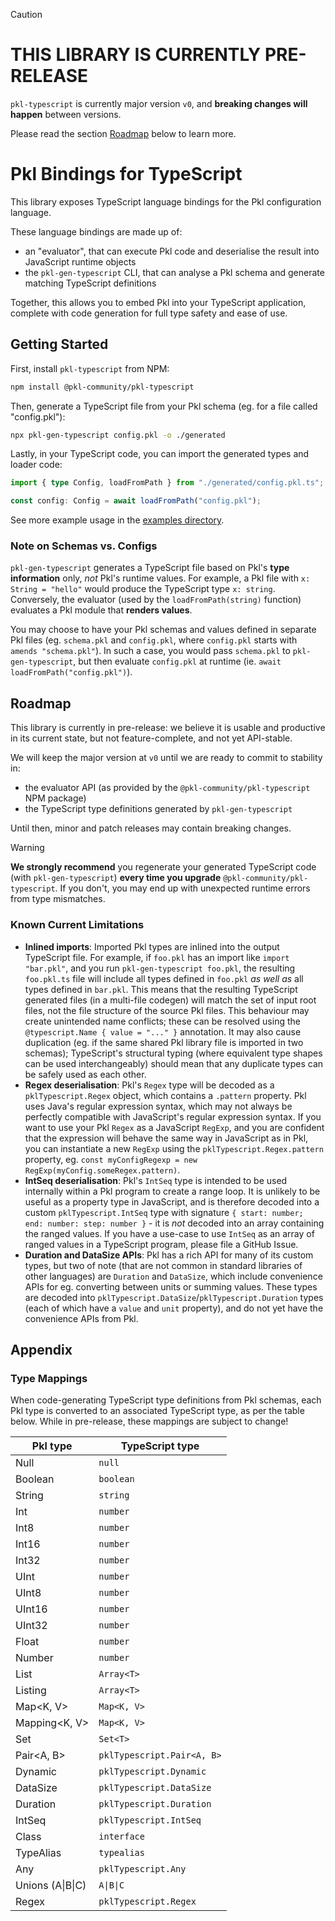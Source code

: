 > [!CAUTION]
>
> # THIS LIBRARY IS CURRENTLY PRE-RELEASE
>
> `pkl-typescript` is currently major version `v0`, and **breaking changes will happen** between versions.
>
> Please read the section [Roadmap](#roadmap) below to learn more.

# Pkl Bindings for TypeScript

This library exposes TypeScript language bindings for the Pkl configuration language.

These language bindings are made up of:

- an "evaluator", that can execute Pkl code and deserialise the result into JavaScript runtime objects
- the `pkl-gen-typescript` CLI, that can analyse a Pkl schema and generate matching TypeScript definitions

Together, this allows you to embed Pkl into your TypeScript application, complete with code generation for full type safety and ease of use.

## Getting Started

First, install `pkl-typescript` from NPM:

```bash
npm install @pkl-community/pkl-typescript
```

Then, generate a TypeScript file from your Pkl schema (eg. for a file called "config.pkl"):

```bash
npx pkl-gen-typescript config.pkl -o ./generated
```

Lastly, in your TypeScript code, you can import the generated types and loader code:

```typescript
import { type Config, loadFromPath } from "./generated/config.pkl.ts";

const config: Config = await loadFromPath("config.pkl");
```

See more example usage in the [examples directory](./examples/).

### Note on Schemas vs. Configs

`pkl-gen-typescript` generates a TypeScript file based on Pkl's **type information** only, _not_ Pkl's runtime values. For example, a Pkl file with `x: String = "hello"` would produce the TypeScript type `x: string`.  
Conversely, the evaluator (used by the `loadFromPath(string)` function) evaluates a Pkl module that **renders values**.

You may choose to have your Pkl schemas and values defined in separate Pkl files (eg. `schema.pkl` and `config.pkl`, where `config.pkl` starts with `amends "schema.pkl"`). In such a case, you would pass `schema.pkl` to `pkl-gen-typescript`, but then evaluate `config.pkl` at runtime (ie. `await loadFromPath("config.pkl")`).

## Roadmap

This library is currently in pre-release: we believe it is usable and productive in its current state, but not feature-complete, and not yet API-stable.

We will keep the major version at `v0` until we are ready to commit to stability in:

- the evaluator API (as provided by the `@pkl-community/pkl-typescript` NPM package)
- the TypeScript type definitions generated by `pkl-gen-typescript`

Until then, minor and patch releases may contain breaking changes.

> [!WARNING]  
> **We strongly recommend** you regenerate your generated TypeScript code (with `pkl-gen-typescript`) **every time you upgrade** `@pkl-community/pkl-typescript`. If you don't, you may end up with unexpected runtime errors from type mismatches.

### Known Current Limitations

- **Inlined imports**: Imported Pkl types are inlined into the output TypeScript file. For example, if `foo.pkl` has an import like `import "bar.pkl"`, and you run `pkl-gen-typescript foo.pkl`, the resulting `foo.pkl.ts` file will include all types defined in `foo.pkl` _as well as_ all types defined in `bar.pkl`. This means that the resulting TypeScript generated files (in a multi-file codegen) will match the set of input root files, not the file structure of the source Pkl files. This behaviour may create unintended name conflicts; these can be resolved using the `@typescript.Name { value = "..." }` annotation. It may also cause duplication (eg. if the same shared Pkl library file is imported in two schemas); TypeScript's structural typing (where equivalent type shapes can be used interchangeably) should mean that any duplicate types can be safely used as each other.
- **Regex deserialisation**: Pkl's `Regex` type will be decoded as a `pklTypescript.Regex` object, which contains a `.pattern` property. Pkl uses Java's regular expression syntax, which may not always be perfectly compatible with JavaScript's regular expression syntax. If you want to use your Pkl `Regex` as a JavaScript `RegExp`, and you are confident that the expression will behave the same way in JavaScript as in Pkl, you can instantiate a new `RegExp` using the `pklTypescript.Regex.pattern` property, eg. `const myConfigRegexp = new RegExp(myConfig.someRegex.pattern)`.
- **IntSeq deserialisation**: Pkl's `IntSeq` type is intended to be used internally within a Pkl program to create a range loop. It is unlikely to be useful as a property type in JavaScript, and is therefore decoded into a custom `pklTypescript.IntSeq` type with signature `{ start: number; end: number: step: number }` - it is _not_ decoded into an array containing the ranged values. If you have a use-case to use `IntSeq` as an array of ranged values in a TypeScript program, please file a GitHub Issue.
- **Duration and DataSize APIs**: Pkl has a rich API for many of its custom types, but two of note (that are not common in standard libraries of other languages) are `Duration` and `DataSize`, which include convenience APIs for eg. converting between units or summing values. These types are decoded into `pklTypescript.DataSize`/`pklTypescript.Duration` types (each of which have a `value` and `unit` property), and do not yet have the convenience APIs from Pkl.

## Appendix

### Type Mappings

When code-generating TypeScript type definitions from Pkl schemas, each Pkl type is converted to an associated TypeScript type, as per the table below. While in pre-release, these mappings are subject to change!

| Pkl type         | TypeScript type            |
| ---------------- | -------------------------- |
| Null             | `null`                     |
| Boolean          | `boolean`                  |
| String           | `string`                   |
| Int              | `number`                   |
| Int8             | `number`                   |
| Int16            | `number`                   |
| Int32            | `number`                   |
| UInt             | `number`                   |
| UInt8            | `number`                   |
| UInt16           | `number`                   |
| UInt32           | `number`                   |
| Float            | `number`                   |
| Number           | `number`                   |
| List<T>          | `Array<T>`                 |
| Listing<T>       | `Array<T>`                 |
| Map<K, V>        | `Map<K, V>`                |
| Mapping<K, V>    | `Map<K, V>`                |
| Set<T>           | `Set<T>`                   |
| Pair<A, B>       | `pklTypescript.Pair<A, B>` |
| Dynamic          | `pklTypescript.Dynamic`    |
| DataSize         | `pklTypescript.DataSize`   |
| Duration         | `pklTypescript.Duration`   |
| IntSeq           | `pklTypescript.IntSeq`     |
| Class            | `interface`                |
| TypeAlias        | `typealias`                |
| Any              | `pklTypescript.Any`        |
| Unions (A\|B\|C) | `A\|B\|C`                  |
| Regex            | `pklTypescript.Regex`      |

